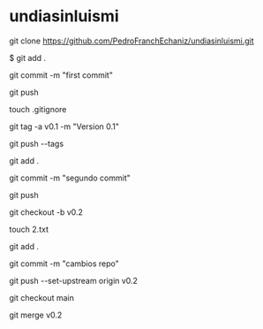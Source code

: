 # undiasinluismi



git clone https://github.com/PedroFranchEchaniz/undiasinluismi.git

$ git add .

git commit -m "first commit"

git push

touch .gitignore

git tag -a v0.1 -m "Version 0.1"

git push --tags

git add .

git commit -m "segundo commit"

git push

git checkout -b v0.2

touch 2.txt

git add .

git commit -m "cambios repo"

git push --set-upstream origin v0.2

git checkout main

git merge v0.2

